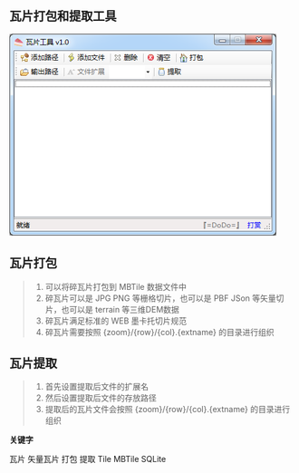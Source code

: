 ## 瓦片打包和提取工具 ##

![](Screenshot/image01.png)

## 瓦片打包 ##

> 1. 可以将碎瓦片打包到 MBTile 数据文件中
> 2. 碎瓦片可以是 JPG PNG 等栅格切片，也可以是 PBF JSon 等矢量切片，也可以是 terrain 等三维DEM数据
> 3. 碎瓦片满足标准的 WEB 墨卡托切片规范
> 4. 碎瓦片需要按照  {zoom}/{row}/{col}.{extname} 的目录进行组织

## 瓦片提取 ##

> 1. 首先设置提取后文件的扩展名
> 2. 然后设置提取后文件的存放路径
> 3. 提取后的瓦片文件会按照 {zoom}/{row}/{col}.{extname} 的目录进行组织



**关键字**

瓦片 矢量瓦片 打包 提取 Tile MBTile SQLite  

